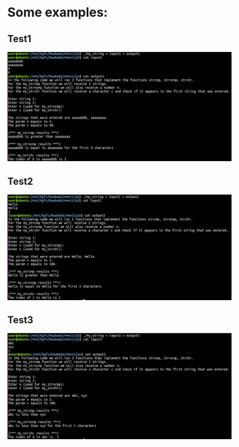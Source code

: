 # Some examples:

## Test1
![test1.png](test1.png)

## Test2
![test2.png](test2.png)

## Test3
![test3.png](test3.png)